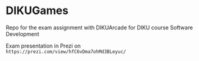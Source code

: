 # DIKUGames
Repo for the exam assignment with DIKUArcade for DIKU course Software Development

Exam presentation in Prezi on `https://prezi.com/view/hfC6vDma7ohMd3BLeyuc/`
